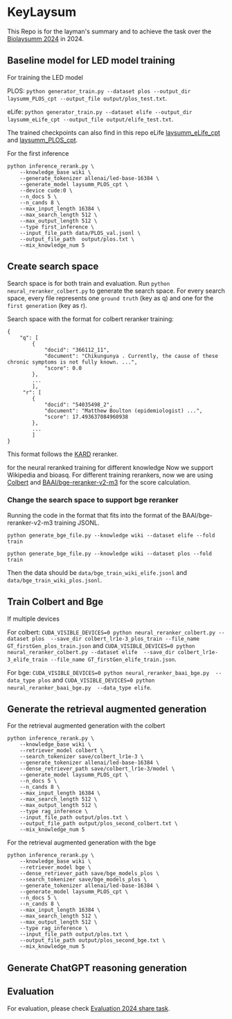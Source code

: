 # KeyLaysum 
This Repo is for the layman's summary and to achieve the task over the [Biolaysumm 2024](https://biolaysumm.org/) in 2024.

## Baseline model for LED model training

For training the LED model

PLOS: `python generator_train.py --dataset plos --output_dir laysumm_PLOS_cpt --output_file output/plos_test.txt`.

eLife: `python generator_train.py --dataset elife --output_dir laysumm_eLife_cpt --output_file output/elife_test.txt`.

The trained checkpoints can also find in this repo eLife [laysumm_eLife_cpt](laysumm_eLife_cpt) and [laysumm_PLOS_cpt](laysumm_PLOS_cpt).

For the first inference

```
python inference_rerank.py \
    --knowledge_base wiki \
    --generate_tokenizer allenai/led-base-16384 \
    --generate_model laysumm_PLOS_cpt \
    --device cude:0 \
    --n_docs 5 \
    --n_cands 8 \
    --max_input_length 16384 \
    --max_search_length 512 \
    --max_output_length 512 \
    --type first_inference \
    --input_file_path data/PLOS_val.jsonl \
    --output_file_path  output/plos.txt \
    --mix_knowledge_num 5 
```


## Create search space

Search space is for both train and evaluation. Run `python neural_reranker_colbert.py` to generate the search space. 
For every search space, every file represents one `ground truth` (key as q) and one for the `first generation` (key as r). 

Search space with the format for colbert reranker training:

```
{
    "q": [
        {
            "docid": "366112_11",
            "document": "Chikungunya . Currently, the cause of these chronic symptoms is not fully known. ...",
            "score": 0.0
        },
        ...
        ],
     "r": [
        {
            "docid": "54035498_2",
            "document": "Matthew Boulton (epidemiologist) ...",
            "score": 17.493637084960938
        },
        ...
        ]
}

```

This format follows the [KARD](https://github.com/Nardien/KARD) reranker.

for the neural reranked training for different knowledge 
Now we support Wikipedia and bioasq.
For different training rerankers, now we are using [Colbert](https://arxiv.org/pdf/2004.12832.pdf) and [BAAI/bge-reranker-v2-m3](https://huggingface.co/BAAI/bge-reranker-v2-m3) for the score calculation.

### Change the search space to support bge reranker 

Running the code in the format that fits into the format of the BAAI/bge-reranker-v2-m3 training JSONL.

`python generate_bge_file.py --knowledge wiki --dataset elife --fold train`

`python generate_bge_file.py --knowledge wiki --dataset plos --fold train`

Then the data should be `data/bge_train_wiki_elife.jsonl` and `data/bge_train_wiki_plos.jsonl`.


## Train Colbert and Bge
If multiple devices

For colbert: `CUDA_VISIBLE_DEVICES=0 python neural_reranker_colbert.py --dataset plos  --save_dir colbert_lr1e-3_plos_train --file_name GT_firstGen_plos_train.json` and 
`CUDA_VISIBLE_DEVICES=0 python neural_reranker_colbert.py --dataset elife  --save_dir colbert_lr1e-3_elife_train --file_name GT_firstGen_elife_train.json`.

For bge: `CUDA_VISIBLE_DEVICES=0 python neural_reranker_baai_bge.py  --data_type plos` and  `CUDA_VISIBLE_DEVICES=0 python neural_reranker_baai_bge.py  --data_type elife`. 


## Generate the retrieval augmented generation 

For the retrieval augmented generation with the colbert

```
python inference_rerank.py \
    --knowledge_base wiki \
    --retriever_model colbert \
    --search_tokenizer save/colbert_lr1e-3 \
    --generate_tokenizer allenai/led-base-16384 \
    --dense_retriever_path save/colbert_lr1e-3/model \
    --generate_model laysumm_PLOS_cpt \
    --n_docs 5 \
    --n_cands 8 \
    --max_input_length 16384 \
    --max_search_length 512 \
    --max_output_length 512 \
    --type rag_inference \
    --input_file_path output/plos.txt \
    --output_file_path output/plos_second_colbert.txt \
    --mix_knowledge_num 5 
```

For the retrieval augmented generation with the bge

```
python inference_rerank.py \
    --knowledge_base wiki \
    --retriever_model bge \
    --dense_retriever_path save/bge_models_plos \
    --search_tokenizer save/bge_models_plos \
    --generate_tokenizer allenai/led-base-16384 \
    --generate_model laysumm_PLOS_cpt \
    --n_docs 5 \
    --n_cands 8 \
    --max_input_length 16384 \
    --max_search_length 512 \
    --max_output_length 512 \
    --type rag_inference \
    --input_file_path output/plos.txt \
    --output_file_path output/plos_second_bge.txt \
    --mix_knowledge_num 5 
```

## Generate ChatGPT reasoning generation 



## Evaluation 

For evaluation, please check [Evaluation 2024 share task](https://github.com/TGoldsack1/BioLaySumm2024-evaluation_scripts).